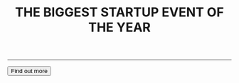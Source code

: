<!DOCTYPE html>
<html>
  <head>
    <title>Startup</title>
    <style>
      body {
        background-image: url('C:/Users/jstark2/Desktop/Project_Files/062421_Project_Files/header.jpg');
    }
</style>
    <!-- Required Meta Tags -->
    <meta charset="utf-8">
    <meta name="viewport" content="width=device-width, initial-scale=1">
    <!-- Google Fonts -->
    <link href="https://fonts.googleapis.com/css?family=Montserrat" rel="stylesheet">
   <link href="https://cdn.jsdelivr.net/npm/bootstrap@5.0.2/dist/css/bootstrap.min.css" rel="stylesheet" integrity="sha384-EVSTQN3/azprG1Anm3QDgpJLIm9Nao0Yz1ztcQTwFspd3yD65VohhpuuCOmLASjC" crossorigin="anonymous">
    <!-- Your own stylesheet -->
    <link rel="stylesheet" type="text/css" href="style.css">
  </head>
  <body>
    <div class="container d-flex align-items-center">
      <div class="row">
        <header class="text-center col-12">
          <h1 class="text-uppercase"><strong>THE BIGGEST STARTUP EVENT OF THE YEAR</strong></h1>
        </header>
        <div class="buffer col-12">  
        <section class="text-center col-12">
          <hr>  
          <a href="https://mailchi.mp/a4b3a8b97a57/startup">
            <button class="btn btn-primary btn-sm">Find out more</button>
          </a>  
        </section>  
      </div>
    </div>
  </body>
</html>
